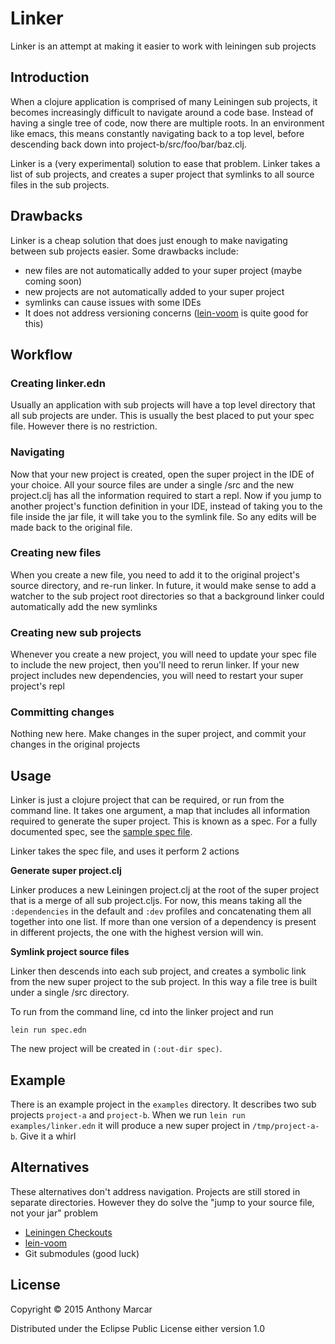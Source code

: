 # Linker

Linker is an attempt at making it easier to work with leiningen sub
projects

## Introduction

When a clojure application is comprised of many Leiningen sub
projects, it becomes increasingly difficult to navigate around a code
base. Instead of having a single tree of code, now there are multiple
roots. In an environment like emacs, this means constantly navigating
back to a top level, before descending back down into
project-b/src/foo/bar/baz.clj.

Linker is a (very experimental) solution to ease that problem. Linker
takes a list of sub projects, and creates a super project that
symlinks to all source files in the sub projects.

## Drawbacks

Linker is a cheap solution that does just enough to make navigating
between sub projects easier. Some drawbacks include:

- new files are not automatically added to your super project (maybe
  coming soon)
- new projects are not automatically added to your super project
- symlinks can cause issues with some IDEs
- It does not address versioning concerns ([lein-voom](https://github.com/LonoCloud/lein-voom) is quite good for this)

## Workflow

### Creating linker.edn

Usually an application with sub projects will have a top level
directory that all sub projects are under. This is usually the best
placed to put your spec file. However there is no restriction.

### Navigating

Now that your new project is created, open the super project in the
IDE of your choice. All your source files are under a single /src and
the new project.clj has all the information required to start a repl.
Now if you jump to another project's function definition in your IDE,
instead of taking you to the file inside the jar file, it will take
you to the symlink file. So any edits will be made back to the
original file.

### Creating new files

When you create a new file, you need to add it to the original
project's source directory, and re-run linker. In future, it would
make sense to add a watcher to the sub project root directories so
that a background linker could automatically add the new symlinks

### Creating new sub projects

Whenever you create a new project, you will need to update your spec
file to include the new project, then you'll need to rerun linker. If
your new project includes new dependencies, you will need to restart
your super project's repl

### Committing changes

Nothing new here. Make changes in the super project, and commit your
changes in the original projects

## Usage

Linker is just a clojure project that can be required, or run from the
command line. It takes one argument, a map that includes all
information required to generate the super project. This is known as a
spec. For a fully documented spec, see the
[sample spec file](https://github.com/Moocar/linker/blob/master/examples/linker.edn).

Linker takes the spec file, and uses it perform 2 actions

**Generate super project.clj**

Linker produces a new Leiningen project.clj at the root of the super
project that is a merge of all sub project.cljs. For now, this means
taking all the `:dependencies` in the default and `:dev` profiles and
concatenating them all together into one list. If more than one
version of a dependency is present in different projects, the one with
the highest version will win.

**Symlink project source files**

Linker then descends into each sub project, and creates a symbolic
link from the new super project to the sub project. In this way a file
tree is built under a single /src directory.

To run from the command line, cd into the linker project and run

```
lein run spec.edn
```

The new project will be created in `(:out-dir spec)`.

## Example

There is an example project in the `examples` directory. It describes
two sub projects `project-a` and `project-b`. When we run `lein run
examples/linker.edn` it will produce a new super project in
`/tmp/project-a-b`. Give it a whirl

## Alternatives

These alternatives don't address navigation. Projects are still stored
in separate directories. However they do solve the "jump to your
source file, not your jar" problem

- [Leiningen Checkouts](https://github.com/technomancy/leiningen/blob/master/doc/TUTORIAL.md#checkout-dependencies)
- [lein-voom](https://github.com/LonoCloud/lein-voom)
- Git submodules (good luck)

## License

Copyright © 2015 Anthony Marcar

Distributed under the Eclipse Public License either version 1.0
